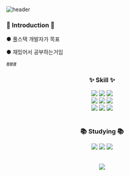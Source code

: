 ![header](https://capsule-render.vercel.app/api?type=waving&color=040404&fontColor=ffffff&height=300&section=header&text=OU9999&fontSize=90)



<div align=left>
	<h3>🙌 Introduction 🙌</h3>
	<p>● 풀스택 개발자가 목표</p>
	<p>● 재밌어서 공부하는거임 </p>
</div>
###
<div align=center>
	<h3>✨ Skill ✨</h3>
</div>
<div align="center">
	<img src="https://img.shields.io/badge/C-A8B9CC?style=flat&logo=C&logoColor=white" />
	<img src="https://img.shields.io/badge/C++-00599C?style=flat&logo=cplusplus&logoColor=white" />
	<img src="https://img.shields.io/badge/Java-007396?style=flat&logo=Conda-Forge&logoColor=white" />
	<br>
	<img src="https://img.shields.io/badge/HTML5-E34F26?style=flat&logo=HTML5&logoColor=white" />
	<img src="https://img.shields.io/badge/CSS3-1572B6?style=flat&logo=CSS3&logoColor=white" />
	<img src="https://img.shields.io/badge/JavaScript-F7DF1E?style=flat&logo=JavaScript&logoColor=white" />
	<br>
	<img src="https://img.shields.io/badge/Python-3776AB?style=flat&logo=Python&logoColor=white" />
	<img src="https://img.shields.io/badge/Flask-000000?style=flat&logo=Flask&logoColor=white" />
	<img src="https://img.shields.io/badge/Selenium-43B02A?style=flat&logo=Selenium&logoColor=white" />
</div>
<br>
<div align=center>
	<h3>📚 Studying 📚</h3>
</div>
<div align=center>
	<img src="https://img.shields.io/badge/Django-092E20?style=flat&logo=Django&logoColor=white" />
	<img src="https://img.shields.io/badge/React-61DAFB?style=flat&logo=React&logoColor=white" />
	<img src="https://img.shields.io/badge/Next.js-000000?style=flat&logo=Next.js&logoColor=white" />
</div>
<br>
<div align=center>
	<br>
<img src="https://github-readme-stats.vercel.app/api/top-langs/?username=OU9999&layout=compact">
</div>
